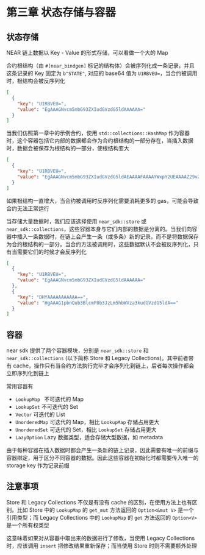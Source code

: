 # 第三章 状态存储与容器

## 状态存储
NEAR 链上数据以 Key - Value 的形式存储，可以看做一个大的 Map

合约根结构（由 `#[near_bindgen]` 标记的结构体）会被序列化成一条记录，并且这条记录的 Key 固定为 `b"STATE"`, 对应的 base64 值为 `U1RBVEU=`，当合约被调用时，根结构会被反序列化
```json
[
  {
    "key": "U1RBVEU=",
    "value": "EgAAAGNvcm5mbG93ZXIudGVzdG5ldAAAAAA="
  }
]
```

当我们仿照第一章中的示例合约，使用 `std::collections::HashMap` 作为容器时，这个容器包括它内部的数据都会作为合约根结构的一部分存在，当插入数据时，数据会被保存为根结构的一部分，使根结构变大
```json
[
  {
    "key": "U1RBVEU=",
    "value": "EgAAAGNvcm5mbG93ZXIudGVzdG5ldAEAAAAFAAAAYWxpY2UEAAAAZ29vZA=="
  }
]
```

如果根结构一直增大，当合约被调用时反序列化需要消耗更多的 gas，可能会导致合约无法正常运行

当存储大量数据时，我们应该选择使用 `near_sdk::store` 或 `near_sdk::collections`，这些容器本身与它们内部的数据是分离的。当我们向容器中插入一条数据时，在链上会产生一条（或多条）新的记录，而不是将数据保存为合约根结构的一部分。当合约方法被调用时，这些数据默认不会被反序列化，只有当需要它们的时候才会反序列化
```json
[
  {
    "key": "U1RBVEU=",
    "value": "EgAAAGNvcm5mbG93ZXIudGVzdG5ldAAAAAA="
  },
  {
    "key": "DHYAAAAAAAAAAA==",
    "value": "HgAAAG1pbnQub3BlcmF0b3JzLm5hbWVza3kudGVzdG5ldA=="
  }
]
```

## 容器
near sdk 提供了两个容器模块，分别是 `near_sdk::store` 和 `near_sdk::collections` (以下简称 Store 和 Legacy Collections)。其中前者带有 cache，操作只有当合约方法执行完毕才会序列化到链上，后者每次操作都会立即序列化到链上

常用容器有
* `LookupMap ` 不可迭代的 Map
* `LookupSet` 不可迭代的 Set
* `Vector` 可迭代的 List
* `UnorderedMap` 可迭代的 Map，相比 `LookupMap` 存储占用更大
* `UnorderedSet` 可迭代的 Set，相比 `LookupSet` 存储占用更大
* `LazyOption` Lazy 数据类型，适合存储大型数据，如 metadata

由于每种容器在插入数据时都会产生一条新的链上记录，因此需要有唯一的前缀与容器绑定，用于区分不同容器的数据。因此这些容器在初始化时都需要传入唯一的 storage key 作为记录前缀

## 注意事项
Store 和 Legacy Collections 不仅是有没有 cache 的区别，在使用方法上也有区别。比如 Store 中的 `LookupMap` 的 `get_mut` 方法返回的 `Option<&mut V>` 是一个引用类型；而 Legacy Collections 中的 `LookupMap` 的 `get` 方法返回的 `Option<V>` 是一个所有权类型

这意味着如果对从容器中取出来的数据进行了修改，当使用 Legacy Collections 时，应该调用 `insert` 把修改结果重新保存；而当使用 Store 时则不需要额外处理
